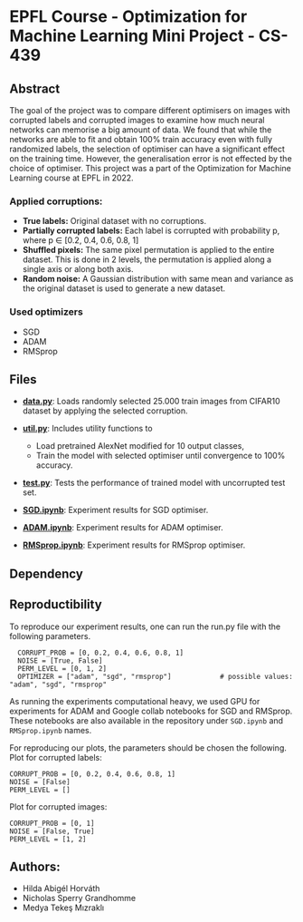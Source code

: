 # EPFL Course - Optimization for Machine Learning Mini Project - CS-439

## Abstract
The goal of the project was to compare different optimisers on images with corrupted labels and corrupted images to examine how much neural networks can memorise a big amount of data. We found that while the networks are able to fit and obtain 100\% train accuracy even with fully randomized labels, the selection of optimiser can have a significant effect on the training time. However, the generalisation error is not effected by the choice of optimiser. This project was a part of the Optimization for Machine Learning course at EPFL in 2022. 

### Applied corruptions:
- **True labels:** Original dataset with no corruptions.
- **Partially corrupted labels:** Each label is corrupted with probability p, where p ∈ [0.2, 0.4, 0.6, 0.8, 1]
- **Shuffled pixels:** The same pixel permutation is applied to the entire dataset. This is done in 2 levels, the permutation is applied along a single axis or along both axis.
- **Random noise:** A Gaussian distribution with same mean and variance as the original dataset is used to generate a new dataset.

### Used optimizers
- SGD
- ADAM
- RMSprop

## Files
- [**data.py**](data.py): Loads randomly selected 25.000 train images from CIFAR10 dataset by applying the selected corruption.
- [**util.py**](util.py): Includes utility functions to 
  - Load pretrained AlexNet modified for 10 output classes,
  - Train the model with selected optimiser until convergence to 100% accuracy.
- [**test.py**](test.py): Tests the performance of trained model with uncorrupted test set.

- [**SGD.ipynb**](SGD.ipynb): Experiment results for SGD optimiser.
- [**ADAM.ipynb**](ADAM.ipynb): Experiment results for ADAM optimiser.
- [**RMSprop.ipynb**](RMSprop.ipynb): Experiment results for RMSprop optimiser.

## Dependency


## Reproductibility
To reproduce our experiment results, one can run the run.py file with the following parameters.
```
  CORRUPT_PROB = [0, 0.2, 0.4, 0.6, 0.8, 1]
  NOISE = [True, False]
  PERM_LEVEL = [0, 1, 2]
  OPTIMIZER = ["adam", "sgd", "rmsprop"]            # possible values: "adam", "sgd", "rmsprop"
```
As running the experiments computational heavy, we used GPU for experiments for ADAM and Google collab notebooks for SGD and RMSprop.
These notebooks are also available in the repository under `SGD.ipynb` and `RMSprop.ipynb` names.

For reproducing our plots, the parameters should be chosen the following. 
Plot for corrupted labels:
```
CORRUPT_PROB = [0, 0.2, 0.4, 0.6, 0.8, 1]
NOISE = [False]
PERM_LEVEL = []
```
Plot for corrupted images: 
```
CORRUPT_PROB = [0, 1]
NOISE = [False, True]
PERM_LEVEL = [1, 2]
```

## Authors:
- Hilda Abigél Horváth
- Nicholas Sperry Grandhomme
- Medya Tekeş Mızraklı
